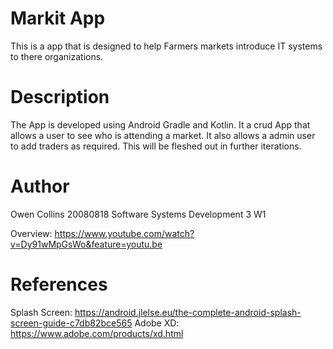 # Markit App

This is a app that is designed to help Farmers markets introduce IT systems to there organizations.

# Description 

The App is developed using Android Gradle and Kotlin. It a crud App that allows a user to see who is attending a market.
It also allows a admin user to add traders as required. This will be fleshed out in further iterations. 

# Author 

Owen Collins 20080818 Software Systems Development 3 W1 

Overview: https://www.youtube.com/watch?v=Dy91wMpGsWo&feature=youtu.be

# References

Splash Screen: https://android.jlelse.eu/the-complete-android-splash-screen-guide-c7db82bce565
Adobe XD: https://www.adobe.com/products/xd.html
